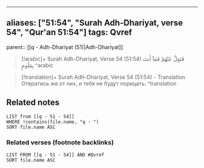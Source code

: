 
---
aliases: ["51:54", "Surah Adh-Dhariyat, verse 54", "Qur'an 51:54"]
tags: Qvref
---

parent:: [[q - Adh-Dhariyat (51)|Adh-Dhariyat]]

> [!arabic]+ Surah Adh-Dhariyat, Verse 54 (51:54)
> <span class="quran-arabic">فَتَوَلَّ عَنْهُمْ فَمَآ أَنتَ بِمَلُومٍ</span>
^arabic

> [!translation]+ Surah Adh-Dhariyat, Verse 54 (51:54) - Translation
> Отвратись же от них, и тебя не будут порицать.
^translation



## Related notes
```dataview
LIST from [[q - 51 - 54]]
WHERE !contains(file.name, "q - ")
SORT file.name ASC
```

### Related verses (footnote backlinks)
```dataview
LIST FROM [[q - 51 - 54]] AND #Qvref
SORT file.name ASC
```

